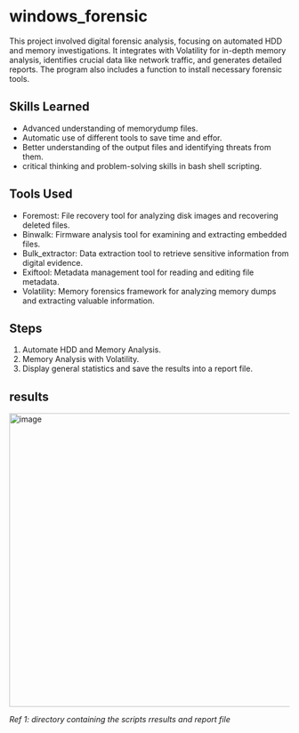 # windows_forensic
This project involved digital forensic analysis, focusing on automated HDD and memory investigations. It integrates with Volatility for in-depth memory analysis, identifies crucial data like network traffic, and generates detailed reports. The program also includes a function to install necessary forensic tools.

## Skills Learned
- Advanced understanding of memorydump files.
- Automatic use of different tools to save time and effor.
- Better understanding of the output files and identifying threats from them.
- critical thinking and problem-solving skills in bash shell scripting.

## Tools Used
- Foremost: File recovery tool for analyzing disk images and recovering deleted files.
- Binwalk: Firmware analysis tool for examining and extracting embedded files.
- Bulk_extractor: Data extraction tool to retrieve sensitive information from digital evidence.
- Exiftool: Metadata management tool for reading and editing file metadata.
- Volatility: Memory forensics framework for analyzing memory dumps and extracting valuable information.

## Steps
1. Automate HDD and Memory Analysis.
2. Memory Analysis with Volatility.
3. Display general statistics and save the results into a report file.

## results
<img width="528" alt="image" src="https://github.com/user-attachments/assets/4d8520fc-68d9-4e92-8f04-86ccd76147ad">

*Ref 1: directory containing the scripts rresults and report file*

